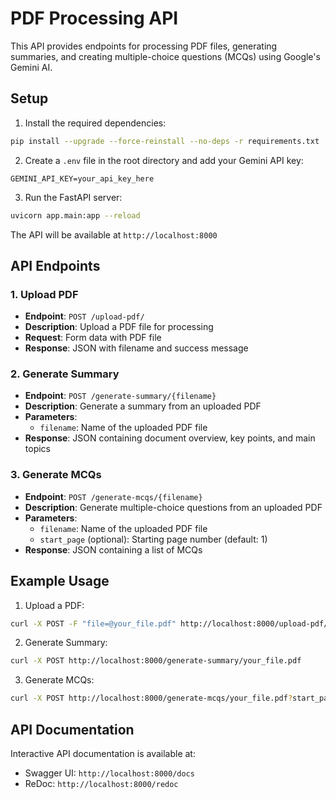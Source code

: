 # PDF Processing API

This API provides endpoints for processing PDF files, generating summaries, and creating multiple-choice questions (MCQs) using Google's Gemini AI.

## Setup

1. Install the required dependencies:
```bash
pip install --upgrade --force-reinstall --no-deps -r requirements.txt
```

2. Create a `.env` file in the root directory and add your Gemini API key:
```
GEMINI_API_KEY=your_api_key_here
```

3. Run the FastAPI server:
```bash
uvicorn app.main:app --reload
```

The API will be available at `http://localhost:8000`

## API Endpoints

### 1. Upload PDF
- **Endpoint**: `POST /upload-pdf/`
- **Description**: Upload a PDF file for processing
- **Request**: Form data with PDF file
- **Response**: JSON with filename and success message

### 2. Generate Summary
- **Endpoint**: `POST /generate-summary/{filename}`
- **Description**: Generate a summary from an uploaded PDF
- **Parameters**: 
  - `filename`: Name of the uploaded PDF file
- **Response**: JSON containing document overview, key points, and main topics

### 3. Generate MCQs
- **Endpoint**: `POST /generate-mcqs/{filename}`
- **Description**: Generate multiple-choice questions from an uploaded PDF
- **Parameters**: 
  - `filename`: Name of the uploaded PDF file
  - `start_page` (optional): Starting page number (default: 1)
- **Response**: JSON containing a list of MCQs

## Example Usage

1. Upload a PDF:
```bash
curl -X POST -F "file=@your_file.pdf" http://localhost:8000/upload-pdf/
```

2. Generate Summary:
```bash
curl -X POST http://localhost:8000/generate-summary/your_file.pdf
```

3. Generate MCQs:
```bash
curl -X POST http://localhost:8000/generate-mcqs/your_file.pdf?start_page=1
```

## API Documentation

Interactive API documentation is available at:
- Swagger UI: `http://localhost:8000/docs`
- ReDoc: `http://localhost:8000/redoc` 